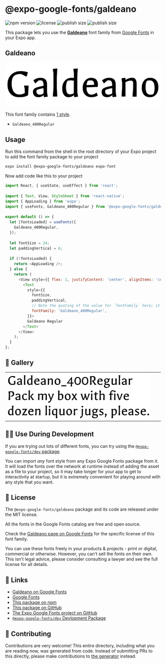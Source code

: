 # @expo-google-fonts/galdeano

![npm version](https://flat.badgen.net/npm/v/@expo-google-fonts/galdeano)
![license](https://flat.badgen.net/github/license/expo/google-fonts)
![publish size](https://flat.badgen.net/packagephobia/install/@expo-google-fonts/galdeano)
![publish size](https://flat.badgen.net/packagephobia/publish/@expo-google-fonts/galdeano)

This package lets you use the [**Galdeano**](https://fonts.google.com/specimen/Galdeano) font family from [Google Fonts](https://fonts.google.com/) in your Expo app.

## Galdeano

![Galdeano](./font-family.png)

This font family contains [1 style](#-gallery).

- `Galdeano_400Regular`

## Usage

Run this command from the shell in the root directory of your Expo project to add the font family package to your project
```sh
expo install @expo-google-fonts/galdeano expo-font
```

Now add code like this to your project
```js
import React, { useState, useEffect } from 'react';

import { Text, View, StyleSheet } from 'react-native';
import { AppLoading } from 'expo';
import { useFonts, Galdeano_400Regular } from '@expo-google-fonts/galdeano';

export default () => {
  let [fontsLoaded] = useFonts({
    Galdeano_400Regular,
  });

  let fontSize = 24;
  let paddingVertical = 6;

  if (!fontsLoaded) {
    return <AppLoading />;
  } else {
    return (
      <View style={{ flex: 1, justifyContent: 'center', alignItems: 'center' }}>
        <Text
          style={{
            fontSize,
            paddingVertical,
            // Note the quoting of the value for `fontFamily` here; it expects a string!
            fontFamily: 'Galdeano_400Regular',
          }}>
          Galdeano Regular
        </Text>
      </View>
    );
  }
};

```

## 🔡 Gallery


||||
|-|-|-|
|![Galdeano_400Regular](./Galdeano_400Regular.ttf.png)||||


## 👩‍💻 Use During Development

If you are trying out lots of different fonts, you can try using the [`@expo-google-fonts/dev` package](https://github.com/expo/google-fonts/tree/master/font-packages/dev#readme).

You can import *any* font style from any Expo Google Fonts package from it. It will load the fonts
over the network at runtime instead of adding the asset as a file to your project, so it may take longer
for your app to get to interactivity at startup, but it is extremely convenient
for playing around with any style that you want.

## 📖 License

The `@expo-google-fonts/galdeano` package and its code are released under the MIT license.

All the fonts in the Google Fonts catalog are free and open source.

Check the [Galdeano page on Google Fonts](https://fonts.google.com/specimen/Galdeano) for the specific license of this font family.

You can use these fonts freely in your products & projects - print or digital, commercial or otherwise. However, you can't sell the fonts on their own. This isn't legal advice, please consider consulting a lawyer and see the full license for all details.

## 🔗 Links

- [Galdeano on Google Fonts](https://fonts.google.com/specimen/Galdeano)
- [Google Fonts](https://fonts.google.com/)
- [This package on npm](https://www.npmjs.com/package/@expo-google-fonts/galdeano)
- [This package on GitHub](https://github.com/expo/google-fonts/tree/master/font-packages/galdeano)
- [The Expo Google Fonts project on GitHub](https://github.com/expo/google-fonts)
- [`@expo-google-fonts/dev` Devlopment Package](https://github.com/expo/google-fonts/tree/master/font-packages/dev)

## 🤝 Contributing

Contributions are very welcome! This entire directory, including what you are reading now, was generated from code. Instead of submitting PRs to this directly, please make contributions to [the generator](https://github.com/expo/google-fonts/tree/master/packages/generator) instead.
